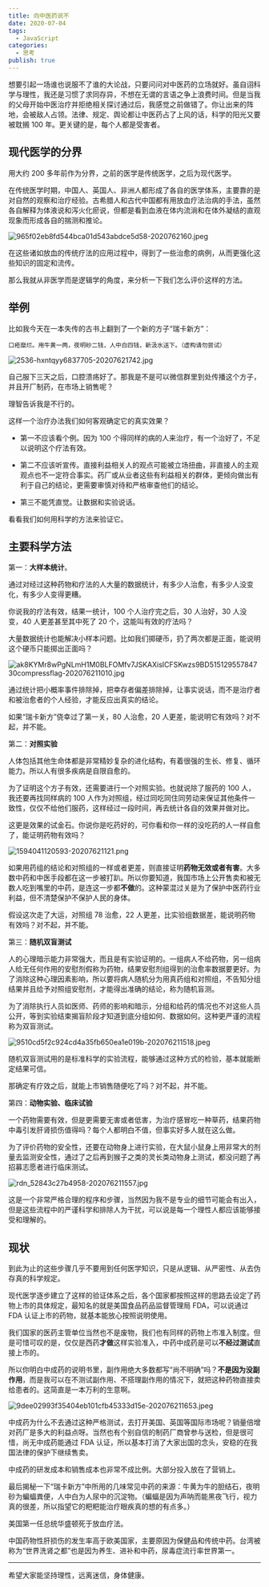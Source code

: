 ```yaml
---
title: 向中医药说不
date: 2020-07-04
tags:
  - JavaScript
categories:
  - 思考
publish: true
---
```


想要引起一场谁也说服不了谁的大论战，只要问问对中医药的立场就好。虽自诩科学与理性，我还是习惯了求同存异，不想在无谓的言语之争上浪费时间。但是当我的父母开始中医治疗并拒绝相关探讨通过后，我感觉之前做错了。你让出来的阵地，会被敌人占领。法律、规定、舆论都让中医药占了上风的话，科学的阳光又要被耽搁 100 年。更关键的是，每个人都是受害者。

<!-- more -->

## 现代医学的分界

用大约 200 多年前作为分界，之前的医学是传统医学，之后为现代医学。

在传统医学时期，中国人、英国人、非洲人都形成了各自的医学体系，主要靠的是对自然的观察和治疗经验。古希腊人和古代中国都有用放血疗法治病的手法，虽然各自解释为体液说和泻火化瘀说，但都是看到血液在体内流淌和在体外凝结的直观现象而形成各自的揣测和推论。

![965f02eb8fd544bca01d543abdce5d58-2020762160.jpeg](http://img.codingyang.com/965f02eb8fd544bca01d543abdce5d58-2020762160.jpeg)

在这些诸如放血的传统疗法的应用过程中，得到了一些治愈的病例，从而更强化这些知识的固定和流传。

那么我就从非医学而是逻辑学的角度，来分析一下我们怎么评价这样的方法。

## 举例

比如我今天在一本失传的古书上翻到了一个新的方子“瑞卡新方”：

`口疮糜烂。用牛黄一两，夜明砂二钱，人中白四钱，新汲水送下。（虚构请勿尝试）`

![2536-hxntqyy6837705-20207621742.jpg](http://img.codingyang.com/2536-hxntqyy6837705-20207621742.jpg)

自己服下三天之后，口腔溃疡好了。那我是不是可以微信群里到处传播这个方子，并且开厂制药，在市场上销售呢？

理智告诉我是不行的。

这样一个治疗办法我们如何客观确定它的真实效果？

- 第一不应该看个例。因为 100 个得同样的病的人来治疗，有一个治好了，不足以说明这个疗法有效。

- 第二不应该听宣传。直接利益相关人的观点可能被立场扭曲，非直接人的主观观点也不一定符合事实。药厂或从业者这些有利益相关的群体，更倾向做出有利于自己的结论，更需要审慎对待和严格审查他们的结论。

- 第三不能凭直觉。让数据和实验说话。

看看我们如何用科学的方法来验证它。

## 主要科学方法

第一：**大样本统计**。

通过对经过这种药物和疗法的人大量的数据统计，有多少人治愈，有多少人没变化，有多少人变得更糟。

你说我的疗法有效，结果一统计，100 个人治疗完之后，30 人治好，30 人没变，40 人更差甚至其中死了 20 个，这能叫有效的疗法吗？

大量数据统计也能解决小样本问题。比如我们掷硬币，扔了两次都是正面，能说明这个硬币只能掷出正面吗？

![ak8KYMr8wPgNLmH1M0BLFOMfv7JSKAXisICFSKwzs9BD51512955784730compressflag-202076211010.jpg](http://img.codingyang.com/ak8KYMr8wPgNLmH1M0BLFOMfv7JSKAXisICFSKwzs9BD51512955784730compressflag-202076211010.jpg)

通过统计把小概率事件排除掉，把幸存者偏差排除掉，让事实说话，而不是治疗者和被治愈者的个人经验，才能反应出真实的结论。

如果“瑞卡新方”侥幸过了第一关，80 人治愈，20 人更差，能说明它有效吗？对不起，并不能。

第二：**对照实验**

人体包括其他生命体都是非常精妙复杂的进化结构，有着很强的生长、修复、循环能力。所以人有很多疾病是自限自愈的。

为了证明这个方子有效，还需要进行一个对照实验。也就说除了服药的 100 人，我还要再找同样病的 100 人作为对照组，经过同吃同住同劳动来保证其他条件一致性，仅仅不给他们服药，这样经过一段时间，再去统计各自的效果并做对比。

这更是效果的试金石。你说你是吃药好的，可你看和你一样的没吃药的人一样自愈了，能证明药物有效吗？

![1594041120593-20207621121.png](http://img.codingyang.com/1594041120593-20207621121.png)

如果用药组的结论和对照组的一样或者更差，则直接证明**药物无效或者有害**。大多数中药和中医手段都在这一步被打趴。所以你要知道，我国市场上公开售卖和被无数人吃到嘴里的中药，是连这一步都**不做**的。这种蒙混过关是为了保护中医药行业利益，但不清楚保护不保护人民的身体。

假设这次走了大运，对照组 78 治愈，22 人更差，比实验组数据差，能说明药物有效吗？对不起，并不能。

第三：**随机双盲测试**

人的心理暗示能力非常强大，而且是有实验证明的。一组病人不给药物，另一组病人给无任何作用的安慰剂假称为药物，结果安慰剂组得到的治愈率数据要更好。为了消除这种心理因素影响，所以要将病人随机分为用真药组和对照组，不告知分组结果并且给予对照组安慰剂，才能得出准确的结论，称为随机盲测。

为了消除执行人员如医师、药师的影响和暗示，分组和给药的情况也不对这些人员公开，等到实验结束揭盲阶段才知道到底分组如何、数据如何。这种更严谨的流程称为双盲测试。

![9510cd5f2c924cd4a35fb650ea1e019b-202076211518.jpeg](http://img.codingyang.com/9510cd5f2c924cd4a35fb650ea1e019b-202076211518.jpeg)

随机双盲测试用的是标准科学的实验流程，能够通过这种方式的检验，基本就能断定结果可信。

那确定有疗效之后，就能上市销售随便吃了吗？对不起，并不能。

第四：**动物实验、临床试验**

一个药物需要有效，但是更需要无害或者低害，为治疗感冒吃一种草药，结果药物中毒引发肝肾损伤值得吗？每个人都明白不值，但事实好多人就在这么做。

为了评价药物的安全性，还要在动物身上进行实验，在大鼠小鼠身上用非常大的剂量去监测安全性，通过了之后再到猴子之类的灵长类动物身上测试，都没问题了再招募志愿者进行临床测试。

![rdn_52843c27b4958-202076211557.jpg](http://img.codingyang.com/rdn_52843c27b4958-202076211557.jpg)

这是一个非常严格合理的程序和步骤，当然因为我不是专业的细节可能会有出入，但是这些流程中的严谨科学和排除人为干扰，可以说是每一个理性人都应该能够接受和理解的。

## 现状

到此为止的这些步骤几乎不要用到任何医学知识，只是从逻辑、从严密性、从去伪存真的科学规定。

现代医学逐步建立了这样的验证体系之后，各个国家都按照这样的思路去设定了药物上市的具体规定，最知名的就是美国食品药品监督管理局 FDA，可以说通过 FDA 认证上市的药物，就基本能放心按照说明使用。

我们国家的医药主管单位当然也不是废物，我们也有同样的药物上市准入制度。但是可惜可叹的是，仅仅是西药**才做**这样实验准入，中药中成药是可以**不经过测试**直接上市的。

所以你明白中成药的说明书里，副作用绝大多数都写“尚不明确”吗？**不是因为没副作用**，而是我可以在不测试副作用、不搭理副作用的情况下，就把这种药物直接卖给患者的。这简直是一本万利的生意啊。

![9dee02993f35404eb101cfb45333d15e-202076211653.jpeg](http://img.codingyang.com/9dee02993f35404eb101cfb45333d15e-202076211653.jpeg)

中成药为什么不去通过这种严格测试，去打开美国、英国等国际市场呢？销量倍增对药厂是多大的利益点呀。当然也有个别自信的制药厂商曾参与送检，但是很可惜，尚无中成药能通过 FDA 认证，所以基本打消了大家出国的念头，安稳的在我国法律的保护下继续售卖。

中成药的研发成本和销售成本也非常不成比例。大部分投入放在了营销上。

最后揭秘一下“瑞卡新方”中所用的几味常见中药的来源：牛黄为牛的胆结石，夜明砂为蝙蝠粪便，人中白为人尿中的沉淀物。（蝙蝠是因为声呐而能黑夜飞行，视力真的很差，所以指望它的粑粑能治疗眼疾真的想的有点多。）

美国第一任总统华盛顿死于放血疗法。

中国药物性肝损伤的发生率高于欧美国家，主要原因为保健品和传统中药。台湾被称为“世界洗肾之都”也是因为养生、进补和中药，尿毒症流行率世界第一。

---

希望大家能坚持理性，远离迷信，身体健康。
